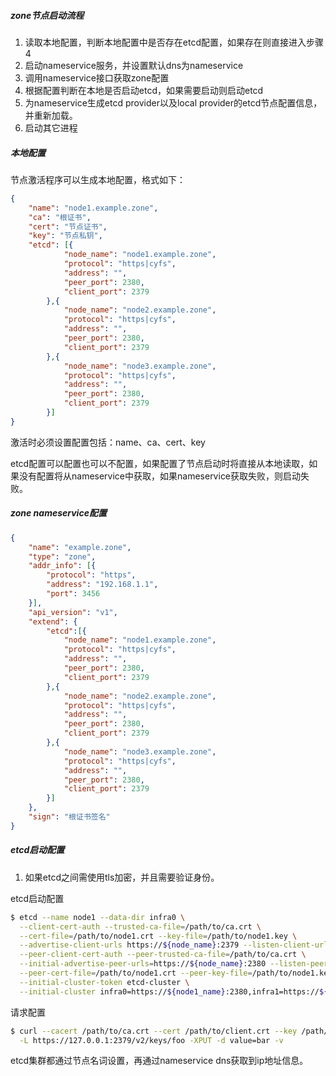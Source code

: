 ##### zone节点启动流程

1. 读取本地配置，判断本地配置中是否存在etcd配置，如果存在则直接进入步骤4
2. 启动nameservice服务，并设置默认dns为nameservice
3. 调用nameservice接口获取zone配置
4. 根据配置判断在本地是否启动etcd，如果需要启动则启动etcd
5. 为nameservice生成etcd provider以及local provider的etcd节点配置信息，并重新加载。
6. 启动其它进程

##### 本地配置

节点激活程序可以生成本地配置，格式如下：

```json
{
	"name": "node1.example.zone",
    "ca": "根证书",
    "cert": "节点证书",
    "key": "节点私钥",
    "etcd": [{
            "node_name": "node1.example.zone",
            "protocol": "https|cyfs",
            "address": "",
            "peer_port": 2380,
            "client_port": 2379
        },{
            "node_name": "node2.example.zone",
            "protocol": "https|cyfs",
            "address": "",
            "peer_port": 2380,
            "client_port": 2379
        },{
            "node_name": "node3.example.zone",
            "protocol": "https|cyfs",
            "address": "",
            "peer_port": 2380,
            "client_port": 2379
        }]
}
```

激活时必须设置配置包括：name、ca、cert、key

etcd配置可以配置也可以不配置，如果配置了节点启动时将直接从本地读取，如果没有配置将从nameservice中获取，如果nameservice获取失败，则启动失败。

##### zone nameservice配置

```json
{
    "name": "example.zone",
    "type": "zone",
    "addr_info": [{
        "protocol": "https",
        "address": "192.168.1.1",
        "port": 3456
    }],
    "api_version": "v1",
    "extend": {
        "etcd":[{
            "node_name": "node1.example.zone",
            "protocol": "https|cyfs",
            "address": "",
            "peer_port": 2380,
            "client_port": 2379
        },{
            "node_name": "node2.example.zone",
            "protocol": "https|cyfs",
            "address": "",
            "peer_port": 2380,
            "client_port": 2379
        },{
            "node_name": "node3.example.zone",
            "protocol": "https|cyfs",
            "address": "",
            "peer_port": 2380,
            "client_port": 2379
        }]
    },
    "sign": "根证书签名"
}
```

##### etcd启动配置

1. 如果etcd之间需使用tls加密，并且需要验证身份。

[详情请见]: https://etcd.io/docs/v3.5/op-guide/security/	"Transport security model"

etcd启动配置

```sh
$ etcd --name node1 --data-dir infra0 \
  --client-cert-auth --trusted-ca-file=/path/to/ca.crt \
  --cert-file=/path/to/node1.crt --key-file=/path/to/node1.key \
  --advertise-client-urls https://${node_name}:2379 --listen-client-urls https://${node_name}:2379 \
  --peer-client-cert-auth --peer-trusted-ca-file=/path/to/ca.crt \
  --initial-advertise-peer-urls=https://${node_name}:2380 --listen-peer-urls=https://${node_name}:2380 \
  --peer-cert-file=/path/to/node1.crt --peer-key-file=/path/to/node1.key \
  --initial-cluster-token etcd-cluster \
  --initial-cluster infra0=https://${node1_name}:2380,infra1=https://${node2_name}:2380,infra2=https://${node3_name}:2380 \
```

请求配置

```sh
$ curl --cacert /path/to/ca.crt --cert /path/to/client.crt --key /path/to/client.key \
  -L https://127.0.0.1:2379/v2/keys/foo -XPUT -d value=bar -v
```

etcd集群都通过节点名词设置，再通过nameservice dns获取到ip地址信息。
